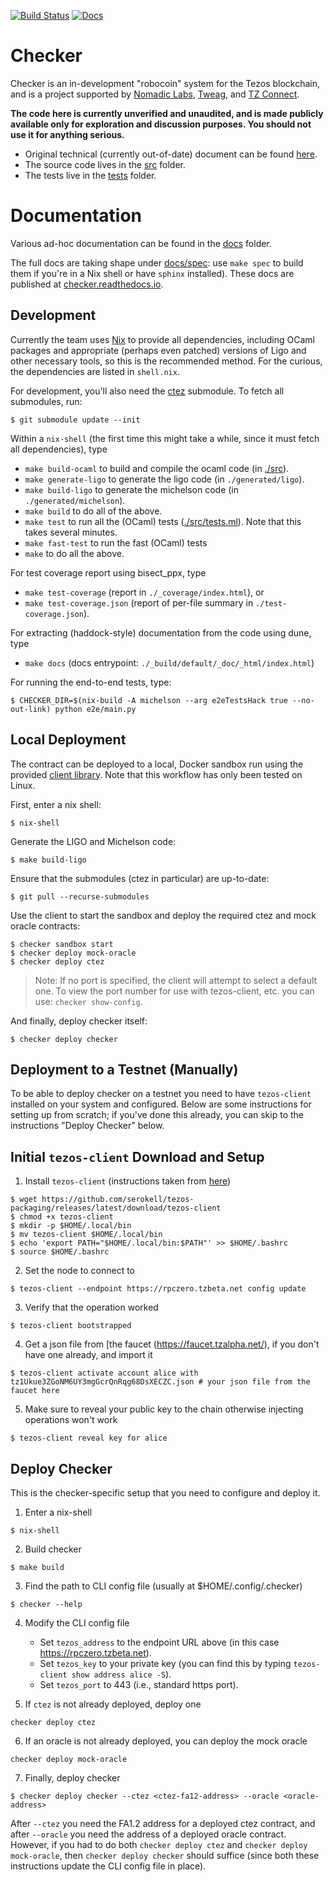 [![Build Status](https://github.com/tezos-checker/huxian/workflows/CI/badge.svg)](https://github.com/tezos-checker/huxian/actions)
[![Docs](https://readthedocs.org/projects/checker/badge/?version=latest)](https://checker.readthedocs.io/en/latest/)

# Checker

Checker is an in-development "robocoin" system for the Tezos blockchain,
and is a project supported by [Nomadic Labs](https://nomadic-labs.com/),
[Tweag](https://tweag.io/), and [TZ Connect](https://www.tzconnect.com/en/).

**The code here is currently unverified and unaudited, and is made
publicly available only for exploration and discussion purposes.
You should not use it for anything serious.**

* Original technical (currently out-of-date) document can be found
  [here](https://hackmd.io/teMO2x9PRRy1iTBtrSMBvA?view).
* The source code lives in the [src](./src) folder.
* The tests live in the [tests](./tests) folder.

# Documentation

Various ad-hoc documentation can be found in the [docs](./docs) folder.

The full docs are taking shape under [docs/spec](./docs/spec): use `make spec`
to build them if you're in a Nix shell or have `sphinx` installed). These docs
are published at [checker.readthedocs.io](https://checker.readthedocs.io/).

## Development

Currently the team uses [Nix](https://nixos.org/) to provide all dependencies,
including OCaml packages and appropriate (perhaps even patched) versions of
Ligo and other necessary tools, so this is the recommended method. For the
curious, the dependencies are listed in `shell.nix`.

For development, you'll also need the [ctez](https://github.com/tezos-checker/ctez)
submodule. To fetch all submodules, run:
```console
$ git submodule update --init
```

Within a `nix-shell` (the first time this might take a while, since it must
fetch all dependencies), type

* `make build-ocaml` to build and compile the ocaml code (in [./src](./src)).
* `make generate-ligo` to generate the ligo code (in `./generated/ligo`).
* `make build-ligo` to generate the michelson code (in `./generated/michelson`).
* `make build` to do all of the above.
* `make test` to run all the (OCaml) tests ([./src/tests.ml](./src/tests.ml)). Note that this takes several minutes.
* `make fast-test` to run the fast (OCaml) tests
* `make` to do all the above.

For test coverage report using bisect_ppx, type
*  `make test-coverage` (report in `./_coverage/index.html`), or
*  `make test-coverage.json` (report of per-file summary in `./test-coverage.json`).

For extracting (haddock-style) documentation from the code using dune, type
*  `make docs` (docs entrypoint: `./_build/default/_doc/_html/index.html`)

For running the end-to-end tests, type:
```console
$ CHECKER_DIR=$(nix-build -A michelson --arg e2eTestsHack true --no-out-link) python e2e/main.py
```

## Local Deployment

The contract can be deployed to a local, Docker sandbox run using the provided
[client library](./client). Note that this workflow has only been tested on
Linux.

First, enter a nix shell:
```console
$ nix-shell
```

Generate the LIGO and Michelson code:

```console
$ make build-ligo
```

Ensure that the submodules (ctez in particular) are up-to-date:
```console
$ git pull --recurse-submodules
```

Use the client to start the sandbox and deploy the required ctez and mock
oracle contracts:

```console
$ checker sandbox start
$ checker deploy mock-oracle
$ checker deploy ctez
```

> Note: If no port is specified, the client will attempt to select a default
> one. To view the port number for use with tezos-client, etc. you can use:
> `checker show-config`.

And finally, deploy checker itself:
```console
$ checker deploy checker
```

## Deployment to a Testnet (Manually)

To be able to deploy checker on a testnet you need to have `tezos-client`
installed on your system and configured. Below are some instructions for
setting up from scratch; if you've done this already, you can skip to the
instructions "Deploy Checker" below.

Initial `tezos-client` Download and Setup
---

1. Install `tezos-client` (instructions taken from
   [here](https://assets.tqtezos.com/docs/setup/1-tezos-client/))
```console
$ wget https://github.com/serokell/tezos-packaging/releases/latest/download/tezos-client
$ chmod +x tezos-client
$ mkdir -p $HOME/.local/bin
$ mv tezos-client $HOME/.local/bin
$ echo 'export PATH="$HOME/.local/bin:$PATH"' >> $HOME/.bashrc
$ source $HOME/.bashrc
```

2. Set the node to connect to
```console
$ tezos-client --endpoint https://rpczero.tzbeta.net config update
```

3. Verify that the operation worked
```console
$ tezos-client bootstrapped
```

4. Get a json file from [the faucet (https://faucet.tzalpha.net/),
   if you don't have one already, and import it
```console
$ tezos-client activate account alice with tz1Ukue3ZGoNM6UY3mgGcrQnRqg68DsXECZC.json # your json file from the faucet here
```

5. Make sure to reveal your public key to the chain otherwise injecting operations won't work
```console
$ tezos-client reveal key for alice
```

Deploy Checker
---
This is the checker-specific setup that you need to configure and deploy it.


1. Enter a nix-shell
```console
$ nix-shell
```

2. Build checker
```console
$ make build
```

3. Find the path to CLI config file (usually at $HOME/.config/.checker)
```console
$ checker --help
```

4. Modify the CLI config file
   - Set `tezos_address` to the endpoint URL above (in this case https://rpczero.tzbeta.net).
   - Set `tezos_key` to your private key (you can find this by typing `tezos-client show address alice -S`).
   - Set `tezos_port` to 443 (i.e., standard https port).

5. If `ctez` is not already deployed, deploy one
```console
checker deploy ctez
```

6. If an oracle is not already deployed, you can deploy the mock oracle
```console
checker deploy mock-oracle
```

7. Finally, deploy checker
```console
$ checker deploy checker --ctez <ctez-fa12-address> --oracle <oracle-address>
```
After `--ctez` you need the FA1.2 address for a deployed ctez contract, and
after `--oracle` you need the address of a deployed oracle contract.  However,
if you had to do both `checker deploy ctez` and `checker deploy mock-oracle`,
then `checker deploy checker` should suffice (since both these instructions
update the CLI config file in place).
